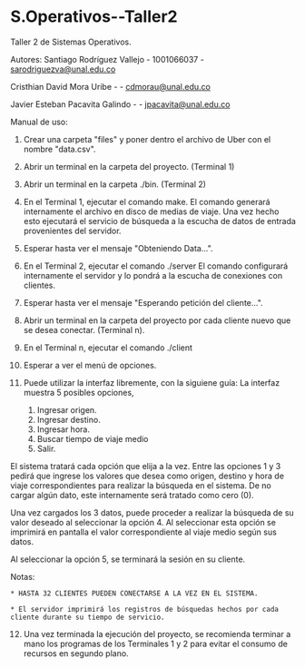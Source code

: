# S.Operativos--Taller2
Taller 2 de Sistemas Operativos.

Autores:
Santiago Rodríguez Vallejo - 1001066037 - sarodriguezva@unal.edu.co

Cristhian David Mora Uribe - - cdmorau@unal.edu.co

Javier Esteban Pacavita Galindo - - jpacavita@unal.edu.co


Manual de uso:
1) Crear una carpeta "files" y poner dentro el archivo de Uber con el nombre "data.csv".
2) Abrir un terminal en la carpeta del proyecto. (Terminal 1)
3) Abrir un terminal en la carpeta ./bin. (Terminal 2)
4) En el Terminal 1, ejecutar el comando make.
    El comando generará internamente el archivo en disco de medias de viaje.
    Una vez hecho esto ejecutará el servicio de búsqueda a la escucha de datos de entrada provenientes del servidor.
5) Esperar hasta ver el mensaje "Obteniendo Data...".
6) En el Terminal 2, ejecutar el comando ./server
    El comando configurará internamente el servidor y lo pondrá a la escucha de conexiones con clientes.
7) Esperar hasta ver el mensaje "Esperando petición del cliente...".

8) Abrir un terminal en la carpeta del proyecto por cada cliente nuevo que se desea conectar. (Terminal n).

9) En el Terminal n, ejecutar el comando ./client
10) Esperar a ver el menú de opciones.
11) Puede utilizar la interfaz libremente, con la siguiene guía:
    La interfaz muestra 5 posibles opciones,
    1. Ingresar origen.
    2. Ingresar destino.
    3. Ingresar hora.
    4. Buscar tiempo de viaje medio
    5. Salir.

El sistema tratará cada opción que elija a la vez.
Entre las opciones 1 y 3 pedirá que ingrese los valores que desea como origen, destino y hora de viaje correspondientes para realizar la búsqueda en el sistema. De no cargar algún dato, este internamente será tratado como cero (0).

Una vez cargados los 3 datos, puede proceder a realizar la búsqueda de su valor deseado al seleccionar la opción 4.
Al seleccionar esta opción se imprimirá en pantalla el valor correspondiente al viaje medio según sus datos.

Al seleccionar la opción 5, se terminará la sesión en su cliente.

Notas:

    * HASTA 32 CLIENTES PUEDEN CONECTARSE A LA VEZ EN EL SISTEMA.
    
    * El servidor imprimirá los registros de búsquedas hechos por cada cliente durante su tiempo de servicio.

12) Una vez terminada la ejecución del proyecto, se recomienda terminar a mano los programas de los Terminales 1 y 2 para evitar el consumo de recursos en segundo plano.